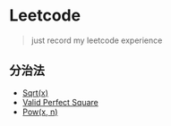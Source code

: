 # Leetcode

>just record my leetcode experience

## 分治法
- [Sqrt(x)](./records/sqrt_x.md)
- [Valid Perfect Square](./records/valid_perfect_square.md)
- [Pow(x, n)](./records/pow_x_n.md)


